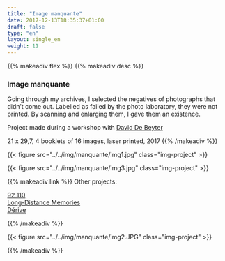 ```yaml
---
title: "Image manquante"
date: 2017-12-13T18:35:37+01:00
draft: false
type: "en"
layout: single_en
weight: 11
---
```


{{% makeadiv flex %}}
{{% makeadiv desc %}}
### Image manquante

Going through my archives, I selected the negatives of photographs that didn’t come out. Labelled as failed by the photo laboratory, they were not printed. By scanning and enlarging them, I gave them an existence.

Project made during a workshop with [David De Beyter](http://www.daviddebeyter.com/)

21 x 29,7, 4 booklets of 16 images, laser printed, 2017
{{% /makeadiv %}}

{{< figure src="../../img/manquante/img1.jpg" class="img-project" >}}

{{< figure src="../../img/manquante/img3.jpg" class="img-project" >}}

{{% makeadiv link %}}
Other projects:

[92 110](http://www.carolinesorin.com/en/92110)  
[Long-Distance Memories](http://www.carolinesorin.com/en/longdistance)  
[Dérive](http://www.carolinesorin.com/en/derive)  


{{% /makeadiv %}}

{{< figure src="../../img/manquante/img2.JPG" class="img-project" >}}

{{% /makeadiv %}}